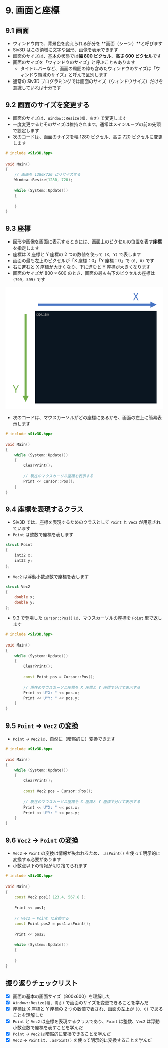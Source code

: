 # 9. 画面と座標

## 9.1 画面
- ウィンドウ内で、背景色を変えられる部分を **画面（シーン）**と呼びます
- Siv3D はこの領域に文字や図形、画像を表示できます
- 画面のサイズは、基本の状態では**幅 800 ピクセル**、**高さ 600 ピクセル**です
- 画面のサイズを「ウィンドウのサイズ」と呼ぶこともあります
	- タイトルバーなど、画面の周囲の枠も含めたウィンドウのサイズは「ウィンドウ領域のサイズ」と呼んで区別します
- 通常の Siv3D プログラミングでは画面のサイズ（ウィンドウサイズ）だけを意識していれば十分です


## 9.2 画面のサイズを変更する
- 画面のサイズは、`Window::Resize(幅, 高さ)` で変更します
- 一度変更するとそのサイズは維持されます。通常はメインループの前の先頭で設定します
- 次のコードは、画面のサイズを幅 1280 ピクセル、高さ 720 ピクセルに変更します

```cpp title="画面のサイズを変更する" hl_lines="5-6"
# include <Siv3D.hpp>

void Main()
{
	// 画面を 1280x720 にリサイズする
	Window::Resize(1280, 720);

	while (System::Update())
	{

	}
}
```


## 9.3 座標
- 図形や画像を画面に表示するときには、画面上のピクセルの位置を表す**座標**を指定します
- 座標は X 座標と Y 座標の 2 つの数値を使って `(X, Y)` で表します
- 画面の最も左上のピクセルが「X 座標：0」「Y 座標：0」で `(0, 0)` です
- 右に進むと X 座標が大きくなり、下に進むと Y 座標が大きくなります
- 画面のサイズが 800 × 600 のとき、画面の最も右下のピクセルの座標は `(799, 599)` です

![](https://raw.githubusercontent.com/Siv3D/siv3d.site.resource/main/v7/tutorial/circle-rect/1.png)

- 次のコードは、マウスカーソルがどの座標にあるかを、画面の左上に簡易表示します

```cpp title="マウスカーソルの座標を簡易表示する"
# include <Siv3D.hpp>

void Main()
{
	while (System::Update())
	{
		ClearPrint();

		// 現在のマウスカーソル座標を表示する
		Print << Cursor::Pos();
	}
}
```


## 9.4 座標を表現するクラス
- Siv3D では、座標を表現するためのクラスとして `Point` と `Vec2` が用意されています
- `Point` は整数で座標を表します

```cpp
struct Point
{
	int32 x;
	int32 y;
};
```

- `Vec2` は浮動小数点数で座標を表します

```cpp
struct Vec2
{
	double x;
	double y;
};
```

- 9.3 で登場した `Cursor::Pos()` は、マウスカーソルの座標を `Point` 型で返します

```cpp title="マウスカーソルの座標を簡易表示する" hl_lines="9 12-13"
# include <Siv3D.hpp>

void Main()
{
	while (System::Update())
	{
		ClearPrint();

		const Point pos = Cursor::Pos();

		// 現在のマウスカーソル座標を X 座標と Y 座標で分けて表示する
		Print << U"X: " << pos.x;
		Print << U"Y: " << pos.y;
	}
}
```


## 9.5 `Point` → `Vec2` の変換
- `Point` → `Vec2` は、自然に（暗黙的に）変換できます

```cpp hl_lines="9"
# include <Siv3D.hpp>

void Main()
{
	while (System::Update())
	{
		ClearPrint();

		const Vec2 pos = Cursor::Pos();

		// 現在のマウスカーソル座標を X 座標と Y 座標で分けて表示する
		Print << U"X: " << pos.x;
		Print << U"Y: " << pos.y;
	}
}
```


## 9.6 `Vec2` → `Point` の変換
- `Vec2` → `Point` の変換は情報が失われるため、`.asPoint()` を使って明示的に変換する必要があります
- 小数点以下の情報が切り捨てられます

```cpp hl_lines="9-10"
# include <Siv3D.hpp>

void Main()
{
	const Vec2 pos1{ 123.4, 567.8 };

	Print << pos1;

	// Vec2 → Point に変換する
	const Point pos2 = pos1.asPoint();

	Print << pos2;

	while (System::Update())
	{

	}
}
```


## 振り返りチェックリスト
- [x] 画面の基本の画面サイズ（800x600）を理解した
- [x] `Window::Resize(幅, 高さ)` で画面のサイズを変更できることを学んだ
- [x] 座標は X 座標と Y 座標の 2 つの数値で表され、画面の左上が `(0, 0)` であることを理解した
- [x] `Point` と `Vec2` は座標を表現するクラスであり、`Point` は整数、`Vec2` は浮動小数点数で座標を表すことを学んだ
- [x] `Point` → `Vec2` は暗黙的に変換できることを学んだ
- [x] `Vec2` → `Point` は、`.asPoint()` を使って明示的に変換することを学んだ
